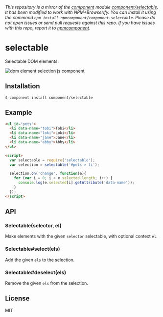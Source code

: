 *This repository is a mirror of the [component](http://component.io) module [component/selectable](http://github.com/component/selectable). It has been modified to work with NPM+Browserify. You can install it using the command `npm install npmcomponent/component-selectable`. Please do not open issues or send pull requests against this repo. If you have issues with this repo, report it to [npmcomponent](https://github.com/airportyh/npmcomponent).*

# selectable

  Selectable DOM elements.

  ![dom element selection js component](http://i.cloudup.com/iZqb9fzgccE.png)

## Installation

    $ component install component/selectable

## Example

```html
<ul id="pets">
  <li data-name="tobi">Tobi</li>
  <li data-name="loki">Loki</li>
  <li data-name="jane">Jane</li>
  <li data-name="abby">Abby</li>
</ul>

<script>
  var selectable = require('selectable');
  var selection = selectable('#pets > li');

  selection.on('change', function(e){
    for (var i = 0; i < e.selected.length; i++) {
      console.log(e.selected[i].getAttribute('data-name'));
    }
  });
</script>
```

## API

### Selectable(selector, el)

  Make elements with the given `selector` selectable, with optional context `el`.

### Selectable#select(els)

  Add the given `els` to the selection.

### Selectable#deselect(els)

  Remove the given `els` from the selection.

## License

  MIT
